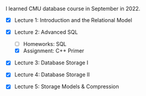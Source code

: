 I learned CMU database course in September in 2022.
- [x] Lecture 1: Introduction and the Relational Model
- [x] Lecture 2: Advanced SQL
  - [ ] Homeworks: SQL
  - [x] Assignment: C++ Primer
- [x] Lecture 3: Database Storage I
- [x] Lecture 4: Database Storage II
- [x] Lecture 5: Storage Models & Compression

